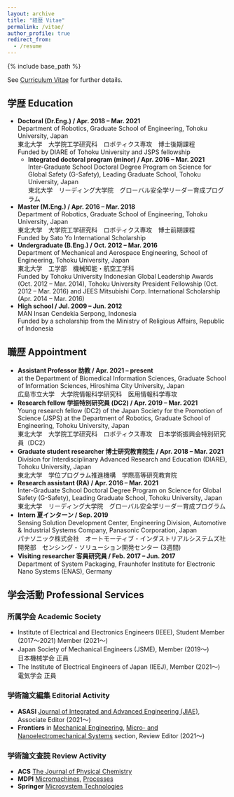 ```yaml
---
layout: archive
title: "経歴 Vitae"
permalink: /vitae/
author_profile: true
redirect_from:
  - /resume
---
```


{% include base_path %}

See [Curriculum Vitae](http://bit.ly/cv-muhammadsaf) for further details.

## 学歴 Education

* **Doctoral (Dr.Eng.) / Apr. 2018 – Mar. 2021**  
  Department of Robotics, Graduate School of Engineering, Tohoku University, Japan  
  東北大学　大学院工学研究科　ロボティクス専攻　博士後期課程  
  Funded by DIARE of Tohoku University and JSPS fellowship
  * **Integrated doctoral program (minor) / Apr. 2016 – Mar. 2021**  
    Inter-Graduate School Doctoral Degree Program on Science for Global Safety (G-Safety), Leading Graduate School, Tohoku University, Japan  
    東北大学　リーディング大学院　グローバル安全学リーダー育成プログラム  
* **Master (M.Eng.) / Apr. 2016 – Mar. 2018**  
  Department of Robotics, Graduate School of Engineering, Tohoku University, Japan  
  東北大学　大学院工学研究科　ロボティクス専攻　博士前期課程  
  Funded by Sato Yo International Scholarship  
* **Undergraduate (B.Eng.) / Oct. 2012 – Mar. 2016**  
  Department of Mechanical and Aerospace Engineering, School of Engineering, Tohoku University, Japan  
  東北大学　工学部　機械知能・航空工学科  
  Funded by Tohoku University Indonesian Global Leadership Awards (Oct. 2012 – Mar. 2014), Tohoku University President Fellowship (Oct. 2012 – Mar. 2016) and JEES Mitsubishi Corp. International Scholarship (Apr. 2014 – Mar. 2016)
* **High school / Jul. 2009 – Jun. 2012**  
  MAN Insan Cendekia Serpong, Indonesia  
  Funded by a scholarship from the Ministry of Religious Affairs, Republic of Indonesia

## 職歴 Appointment

* **Assistant Professor 助教 / Apr. 2021 – present**  
  at the Department of Biomedical Information Sciences, Graduate School of Information Sciences, Hiroshima City University, Japan  
  広島市立大学　大学院情報科学研究科　医用情報科学専攻
* **Research fellow 学振特別研究員 (DC2) / Apr. 2019 – Mar. 2021**  
  Young research fellow (DC2) of the Japan Society for the Promotion of Science (JSPS) at the Department of Robotics, Graduate School of Engineering, Tohoku University, Japan  
  東北大学　大学院工学研究科　ロボティクス専攻　日本学術振興会特別研究員（DC2）
* **Graduate student researcher 博士研究教育院生 / Apr. 2018 – Mar. 2021**  
  Division for Interdisciplinary Advanced Research and Education (DIARE), Tohoku University, Japan  
  東北大学　学位プログラム推進機構　学際高等研究教育院
* **Research assistant (RA) / Apr. 2016 – Mar. 2021**  
  Inter-Graduate School Doctoral Degree Program on Science for Global Safety (G-Safety), Leading Graduate School, Tohoku University, Japan  
  東北大学　リーディング大学院　グローバル安全学リーダー育成プログラム  
* **Intern 夏インターン / Sep. 2019**  
  Sensing Solution Development Center, Engineering Division, Automotive & Industrial Systems Company, Panasonic Corporation, Japan  
  パナソニック株式会社　オートモーティブ・インダストリアルシステムズ社開発部　センシング・ソリューション開発センター  (3週間)
* **Visiting researcher 客員研究員 / Feb. 2017 – Jun. 2017**  
  Department of System Packaging, Fraunhofer Institute for Electronic Nano Systems (ENAS), Germany  
  
## 学会活動 Professional Services

### 所属学会 Academic Society

* Institute of Electrical and Electronics Engineers (IEEE), Student Member (2017〜2021) Member (2021〜)  
* Japan Society of Mechanical Engineers (JSME), Member (2019〜)  
  日本機械学会 正員
* The Institute of Electrical Engineers of Japan (IEEJ), Member (2021〜)  
  電気学会 正員

### 学術論文編集 Editorial Activity

* **ASASI** [Journal of Integrated and Advanced Engineering (JIAE)](https://asasijournal.id/index.php/jiae/), Associate Editor (2021〜)
* **Frontiers** in [Mechanical Engineering](https://www.frontiersin.org/journals/mechanical-engineering), [Micro- and Nanoelectromechanical Systems](https://www.frontiersin.org/journals/mechanical-engineering/sections/micro--and-nanoelectromechanical-systems) section, Review Editor (2021〜)

### 学術論文査読 Review Activity

* **ACS** [The Journal of Physical Chemistry](https://pubs.acs.org/journal/jpccck)
* **MDPI** [Micromachines](https://www.mdpi.com/journal/micromachines), [Processes](https://www.mdpi.com/journal/processes)
* **Springer** [Microsystem Technologies](https://www.springer.com/journal/542)
